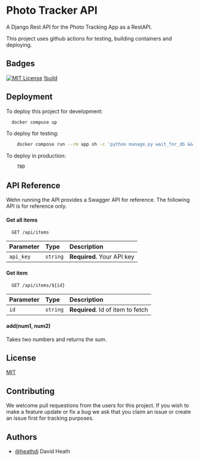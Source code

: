 # Photo Tracker API

A Django Rest API for the Photo Tracking App as a RestAPI.

This project uses github actions for testing, building containers and deploying.

## Badges

[![MIT License](https://img.shields.io/badge/License-MIT-green.svg)](https://choosealicense.com/licenses/mit/)
[!build](https://img.shields.io/github/actions/workflow/status/heathdj/photo-tracker-api/tests.yml)

## Deployment

To deploy this project for development:

```bash
  docker compuse up
```

To deploy for testing:

```bash
    docker compose run --rm app sh -c 'python manage.py wait_for_db && python manage.py test && flake8
```

To deploy in production:

```bash
    TBD
```

## API Reference

Wehn running the API provides a Swagger API for reference. The following API is for reference only.

#### Get all items

```http
  GET /api/items
```

| Parameter | Type     | Description                |
| :-------- | :------- | :------------------------- |
| `api_key` | `string` | **Required**. Your API key |

#### Get item

```http
  GET /api/items/${id}
```

| Parameter | Type     | Description                       |
| :-------- | :------- | :-------------------------------- |
| `id`      | `string` | **Required**. Id of item to fetch |

#### add(num1, num2)

Takes two numbers and returns the sum.

## License

[MIT](https://choosealicense.com/licenses/mit/)

## Contributing

We welcome pull requestions from the users for this project. If you wish to make a feature update or fix a bug we ask that you claim an issue or create an issue first for tracking purposes.

## Authors

- [@heathdj](https://www.github.com/octokatherinheathdje) David Heath

